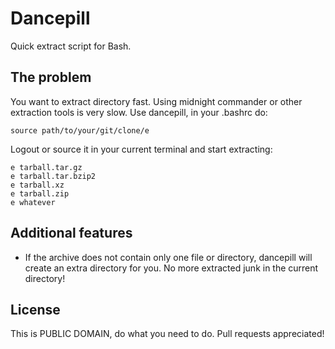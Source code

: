 Dancepill
=========

Quick extract script for Bash.

The problem
-----------

You want to extract directory fast. Using midnight commander or other 
extraction tools is very slow. Use dancepill, in your .bashrc do:

    source path/to/your/git/clone/e

Logout or source it in your current terminal and start extracting:

    e tarball.tar.gz
    e tarball.tar.bzip2
    e tarball.xz
    e tarball.zip
    e whatever

Additional features
-------------------

 * If the archive does not contain only one file or directory, dancepill
   will create an extra directory for you. No more extracted junk in the
   current directory!

License
-------

This is PUBLIC DOMAIN, do what you need to do. Pull requests appreciated!
